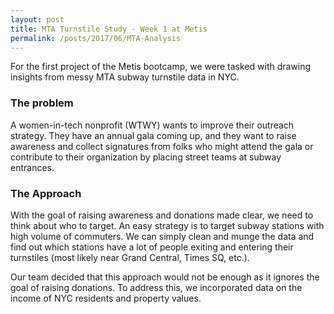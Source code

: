 ```yaml
---
layout: post
title: MTA Turnstile Study - Week 1 at Metis
permalink: /posts/2017/06/MTA-Analysis
---
```


For the first project of the Metis bootcamp, we were tasked with drawing insights from messy MTA subway turnstile data in NYC.

### The problem

A women-in-tech nonprofit (WTWY) wants to improve their outreach strategy. They have an annual gala coming up, and they want to raise awareness and collect signatures from folks who might attend the gala or contribute to their organization by placing street teams at subway entrances.

### The Approach

With the goal of raising awareness and donations made clear, we need to think about who to target. An easy strategy is to target subway stations with high volume of commuters. We can simply clean and munge the data and find out which stations have a lot of people exiting and entering their turnstiles (most likely near Grand Central, Times SQ, etc.).

Our team decided that this approach would not be enough as it ignores the goal of raising donations. To address this, we incorporated data on the income of NYC residents and property values.
